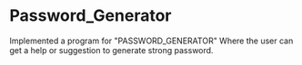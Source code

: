 # Password_Generator
Implemented a program for "PASSWORD_GENERATOR" Where the user can get a help or suggestion to generate strong password.
